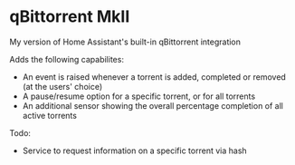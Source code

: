 # qBittorrent MkII
My version of Home Assistant's built-in qBittorrent integration

Adds the following capabilites:
- An event is raised whenever a torrent is added, completed or removed (at the users' choice)
- A pause/resume option for a specific torrent, or for all torrents
- An additional sensor showing the overall percentage completion of all active torrents

Todo:
- Service to request information on a specific torrent via hash

